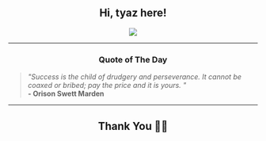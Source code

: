 <h2 align="center"> Hi, tyaz here!</h2>

<p align="center">
<a href="https://github.com/tyazx" alt="github streak"><img src="https://dvst-streak.herokuapp.com/?user=tyazx&theme=tokyonight&fire=DD472C"></a>
</p>

<hr>
<h3 align="center">Quote of The Day</h3>
<p align="center">
<blockquote>
<i>"Success is the child of drudgery and perseverance. It cannot be coaxed or bribed; pay the price and it is yours. "</i>
<br>
<b>- Orison Swett Marden</b>
</blockquote>
</p>


<hr>
<h2 align="center">Thank You 🙏🏼</h2>
